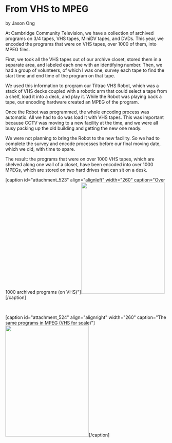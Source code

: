 # From VHS to MPEG

by Jason
Ong

At Cambridge Community Television, we have a collection of archived programs
on 3/4 tapes, VHS tapes, MiniDV tapes, and DVDs. This year, we encoded the
programs that were on VHS tapes, over 1000 of them, into MPEG
files.

First, we took all the VHS tapes out of our archive closet, stored them in a
separate area, and labeled each one with an identifying number. Then, we had a
group of volunteers, of which I was one, survey each tape to find the start
time and end time of the program on that
tape.

We used this information to program our Tiltrac VHS Robot, which was a stack
of VHS decks coupled with a robotic arm that could select a tape from a shelf,
load it into a deck, and play it. While the Robot was playing back a tape, our
encoding hardware created an MPEG of the
program.

Once the Robot was programmed, the whole encoding process was automatic. All
we had to do was load it with VHS tapes. This was important because CCTV was
moving to a new facility at the time, and we were all busy packing up the old
building and getting the new one
ready.

We were not planning to bring the Robot to the new facility. So we had to
complete the survey and encode processes before our final moving date, which
we did, with time to
spare.

The result: the programs that were on over 1000 VHS tapes, which are shelved
along one wall of a closet, have been encoded into over 1000 MPEGs, which are
stored on two hard drives that can sit on a
desk.

[caption id="attachment_523" align="alignleft" width="260" caption="Over 1000
archived programs (on VHS)"]<a
href="http://bostonlocaltv.org/blog/wp-content/uploads/2011/11/vhs_shelves.jpg"><img
class="size-full wp-image-523" title="vhs_shelves"
src="http://bostonlocaltv.org/blog/wp-content/uploads/2011/11/vhs_shelves.jpg"
alt="" width="260" height="347"
/></a>[/caption]

&nbsp;

[caption id="attachment_524" align="alignright" width="260" caption="The same
programs in MPEG (VHS for scale)"]<a
href="http://bostonlocaltv.org/blog/wp-content/uploads/2011/11/drives.jpg"><img
class="size-full wp-image-524" title="drives"
src="http://bostonlocaltv.org/blog/wp-content/uploads/2011/11/drives.jpg"
alt="" width="260" height="347"
/></a>[/caption]

&nbsp;
